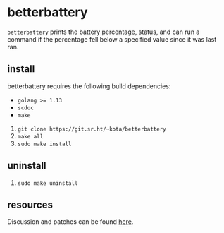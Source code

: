 # betterbattery

`betterbattery` prints the battery percentage, status, and can run a command if
the percentage fell below a specified value since it was last ran.

## install

betterbattery requires the following build dependencies:

- `golang >= 1.13`
- `scdoc`
- `make`

1. `git clone https://git.sr.ht/~kota/betterbattery`
2. `make all`
3. `sudo make install`

## uninstall

1. `sudo make uninstall`

## resources

Discussion and patches can be found [here](https://lists.sr.ht/~kota/public-inbox).

